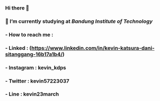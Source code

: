 ### Hi there 👋

###  🔭 I’m currently studying at ***Bandung Institute of Technology***
###  - How to reach me :
###    - Linked : (https://www.linkedin.com/in/kevin-katsura-dani-sitanggang-16b17a1b4/)
###    - Instagram  : kevin_kdps
###    - Twitter    : kevin57223037
###    - Line       : kevin23march
<!--
**kevinkatsura/kevinkatsura** is a ✨ _special_ ✨ repository because its `README.md` (this file) appears on your GitHub profile.

Here are some ideas to get you started:

- 🌱 I’m currently learning Web Development 
- 👯 I’m looking to collaborate on ...
- 🤔 I’m looking for help with ...
- 💬 Ask me about ...
- 📫 How to reach me: ...
- 😄 Pronouns: ...
- ⚡ Fun fact: ...
-->
